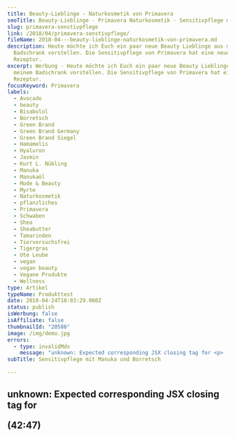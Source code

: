 ```yaml
---
title: Beauty-Lieblinge - Naturkosmetik von Primavera
seoTitle: Beauty-Lieblinge - Primavera Naturkosmetik - Sensitivpflege mit Borretsch
slug: primavera-senstivpflege
link: /2018/04/primavera-senstivpflege/
fileName: 2018-04---beauty-lieblinge-naturkosmetik-von-primavera.md
description: Heute möchte ich Euch ein paar neue Beauty Lieblinge aus meinem
  Badschrank vorstellen. Die Sensitivpflege von Primavera hat eine neue
  Rezeptur.
excerpt: Werbung - Heute möchte ich Euch ein paar neue Beauty Lieblinge aus
  meinem Badschrank vorstellen. Die Sensitivpflege von Primavera hat eine neue
  Rezeptur.
focusKeyword: Primavera
labels:
  - Avocado
  - beauty
  - Bisabolol
  - Borretsch
  - Green Brand
  - Green Brand Germany
  - Green Brand Siegel
  - Hamamelis
  - Hyaluron
  - Jasmin
  - Kurt L. Nübling
  - Manuka
  - Manukaöl
  - Mode & Beauty
  - Myrte
  - Naturkosmetik
  - pflanzliches
  - Primavera
  - Schwaben
  - Shea
  - Sheabutter
  - Tamarinden
  - Tierversuchsfrei
  - Tigergras
  - Ute Leube
  - vegan
  - vegan beauty
  - Vegane Produkte
  - Wellness
type: Artikel
typeName: Produkttest
date: 2018-04-24T10:03:29.000Z
status: publish
isWerbung: false
isAffiliate: false
thumbnailId: "20586"
image: /img/demo.jpg
errors:
  - type: invalidMdx
    message: "unknown: Expected corresponding JSX closing tag for <p> (42:47)"
subTitle: Sensitivpflege mit Manuka und Borretsch
  
---
```


## unknown: Expected corresponding JSX closing tag for <p> (42:47)

<!--
_Werbung\*_

**Heute möchte ich Euch meine neuen Beauty Lieblinge vorstellen. Ich nutze sie
im Moment jeden Tag, worüber sich meine Haut sehr freut. Es handelt sich um den
Toner, die Reinigungsmilch sowie die Gesichtscreme und die Augencreme aus der
neuen Sensitiv-Serie von Primavera.**

Die Rezeptur der Pflegeserie wurde zum 1. März 2018 umgestellt. Die neue
Leitpflanze ist nun die, auch als Südseemyrthe bekannte, Manuka und nicht mehr
wie bisher Kamille. Durch Wasserdampfdestillation wird aus den Blättern und
Zeigen des Baumes ätherisches Öl hergestellt.

Bereits die Ureinwohner Neuseelands wussten um die heilende Kraft der Pflanze
und verwendeten sie bei kleineren Wunden oder zur Heilung von Entzündungen.
Manuka ist dafür bekannt, Reizungen zu lindern, die Schutzfunktion der Haut zu
verstärken und Stress und Nervosität entgegenzuwirken.

## Borretsch für die Haut

![Primavera](http://cardamonchai.com/wp-content/uploads/2018/04/26799815277_0c9650310c_z-400x300.jpg)

Die zweite Leitpflanze bleibt wie bisher Borretsch. Mir war das Kraut bisher nur
aus der Küche bekannt und ich bin freudig überrascht von der positiven Wirkung,
die es auf meinen Teint hat. Die Pflanze, die maßgeblich für den Geschmack in
der Frankfurter Grünen Sauce verantwortlich ist, pflegt also auch sensible Haut,
die zu Rötungen neigt.

Was mir an Primavera schon immer besonders gut gefällt: Es wird sehr transparent
gearbeitet. Findet man eine Information nicht auf der Verpackung oder auf der
Internetseite des Allgäuer Unternehmens mit Sitz in Oy-Mittelberg, kann man
jederzeit Fragen stellen.

Nachhaltigkeit steht im Zentrum des Firmeninteresses. So heißt es auf der
Homepage

<blockquote>"Im Kern unseres nachhaltigen Handelns steht für uns der Erhalt einer intakten Umwelt für zukünftige Generationen.

Aus diesem Grund und aus der Überzeugung, dass nur pure und unverfälschte
Pflanzen ihre Kraft entfalten, naturrein wirken und Wohlbefinden schenken
können, haben wir von Anfang an den persönlichen Kontakt zu unseren
Anbaupartnern in aller Welt gesucht, um Rohstoffe bester Qualität für unsere
Produkte zu erhalten.

Das gemeinsame Ziel, im Einklang mit der Natur zu säen und zu ernten, verbindet
uns seither und führte oftmals zu engen und freundschaftlichen Beziehungen zu
unseren Anbaupartnern. Fairness, Offenheit und Vertrauen sind dabei fester
Bestandteil unserer Unternehmensphilosophie."</blockquote>

## Green Brand Siegel für Primavera

![Primavera](http://cardamonchai.com/wp-content/uploads/2018/04/26799820897_ab12276b66_z-400x300.jpg)

Seit 2013 wurde Primavera für 2017/2018 bereits zum dritten Mal in Folge das
renommierte Green Brand Germany Siegel verliehen. Die international agierende
Green Brand Organisation bestätigte, dass Primavera seine Werte in puncto
Nachhaltigkeit und Ökologie im Vergleich zum Vorjahr um sechs Prozent verbessert
hat. Dazu beigetragen haben die erfolgreiche Energiebilanz sowie das Engagement
im Bereich der Bewusstseinsbildung.

Ein weiterer Punkt, der den Primavera-Gründern Kurt L. Nübling und Ute Leube
sehr am Herzen liegt, ist der faire Handel. Sie unterstützen verschiedene
soziale Projekte wie den Bhutan Youth Development Fund, der jungen Menschen in
Bhutan aus schwierigen Lebensbedingungen befreit.

Bei allen Produkten von Primavera handelt es sich um
[zertifizierte Naturkosmetik](/2018/03/vegane-kosmetik-und-naturkosmetik/). Sie
werden auf Basis hochwertiger Bio-Öle und Pflanzenessenzen hergestellt.
Naturreine Öle sind für Düfte und Wirksamkeit verantwortlich. Die Rohstoffe
stammen zu 90 Prozent aus biologischem Anbau. Die meisten Produkte sind vegan,
auf Tierversuche für Inhaltsstoffe und Produkte wird generell verzichtet. Alle
ätherischen Öle sind sortenrein. Sie werden nicht gestreckt.

## Milde Reinigungscreme Manuka Borretsch

![Primavera](http://cardamonchai.com/wp-content/uploads/2018/04/40957051404_752e15f3a7_z-400x300.jpg)

Die Reinigungscreme Manuka Borretsch nutze ich abends zum Abschminken. Sie
stellt so einige Produkte, die ich bisher verwendet habe, in den Schatten. Sie
trocknet nicht aus und kühlt schön. Was mir besonders gut gefällt: Ich trage sie
mit den Fingern auf und kann sie ganz einfach mit Wasser abwaschen. Für
hartnäckiges, wasserfestes Make-up brauche ich allerhöchstens mal einen
Waschlappen. Auf Abschminkpads oder zusätzliche Behandlungen mit
Make-up-Entferner oder Mizellenwasser kann ich komplett verzichten.

Neben Manuka- und Borretschöl enthält die Reinigungscreme Bio-Hamameliswasser,
Bio-Sheabutter und Bio-Calendulaextrakt. Hamamelis wirkt adstringierend und
verfeinernd, Calendula beruhigt die Haut und macht die widerstandsfähiger.
Manuka lindert Anspannungen, Sheabutter und Borretschöl regulieren den
Feuchtigkeitshaushalt.

## Sanft tonisierende Gesichtslotion Manuka Borretsch

![Primavera](http://cardamonchai.com/wp-content/uploads/2018/04/40776713135_2bf05e5392_z-400x533.jpg)

Die Lotion ist anders als andere Toner von gallertartiger Konsistenz. Enthalten
sind Manukaöl, Bio-Jasminwasser, Bio-Borretschsamenöl, Bio Aloe Vera Extrakt
sowie Bio-Tigergrasextrakt. Das Tigergrasextrakt soll Irritationen lindern, Aloe
Vera spendet zusätzliche Vitamine und Mineralstoffe.

Ich trage die Lotion nach der Reinigung als Vorbereitung auf die Gesichtscreme
auf. Sie fettet nicht und ich habe das Gefühl, dass die Feuchtigkeit gut
aufgenommen wird.

## Beruhigende Augencreme Manuka Borretsch

Mir gefällt sehr gut, dass die Augencreme schnell einzieht. Man kann sich schon
ein paar Minuten später [schminken](/2018/03/drama-baby-smokey-eyes-sante/),
ohne, das etwas verläuft. Besonders nach kurzen Nächten trage ich sie gerne auf,
sie beruhigt die Partie um die Augen schön.

Enthalten sind, neben den Inhaltsstoffen, die für ihren Namen verantwortlich
sind, auch noch Tamarindenextrakt, der die Abwehr aktivieren soll, sowie
Bisabolol aus der Rinde des brasilianischen Candeia-Baums, das Rötungen lindert
und [pflanzliches Hyaloron](/2016/07/lovely-day-botanicals-kosmetiktest/),
welches die Haut straffer und elastischer macht.

## Hautberuhigende Creme Manuka Borretsch

![Primavera](http://cardamonchai.com/wp-content/uploads/2018/04/41666594581_23311da70d_z-400x300.jpg)

Die Creme trage ich am liebsten direkt nach dem Sport und der Sauna auf, wenn
die Haut so richtig schön hungrig ist. Auch in ihr sind Bio-Tigergrasextrakt,
Tamarindenextrakt, Manukaöl und Bio-Borretschöl enthalten. Bio-Avocadoöl schützt
die Haut zusätzlich vor Feuchtigkeitsverlust und regt die Erneuerung der Zellen
an.

Alles in allem bin ich sehr zufrieden mit meinem Pflegeset von Primavera. Ich
wende es gerne an und ich habe das Gefühl, dass es mir sehr gut tut. Gut finde
ich auch, dass die Spender aus Glas sind. Je weniger
[Plastik](/2017/08/kenia-sagt-plastiktueten-nein-danke/), desto besser. Auf
Umverpackungen und Beipackzettel wird, wann immer es möglich ist,
verzichtet. Beim Druck werden Chemie-freie Druckplatten und Mineralöl-freie
Öko-Druckfarben eingesetzt.

Wer jetzt neugierig geworden ist, kann sich auf der
[Homepage](https://www.primaveralife.com/shop/gesichtspflege-sensitivpflege) von
Primavera weiter informieren.

- _Hinweis: Dieser Beitrag enthält Werbung. Der Inhalt und meine Meinung wurden
  dadurch nicht beeinflusst. Infos zum Thema Werbekennzeichnung in meinem Blog
  findet Ihr auf meiner [Transparenz-Seite](/werbung/). _

-->

  